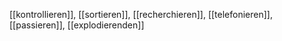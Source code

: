 [[kontrollieren]], [[sortieren]], [[recherchieren]], [[telefonieren]], [[passieren]], [[explodierenden]]